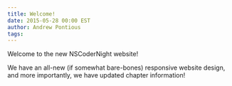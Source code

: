 ```yaml
---
title: Welcome!
date: 2015-05-28 00:00 EST
author: Andrew Pontious
tags:
---
```


Welcome to the new NSCoderNight website!

We have an all-new (if somewhat bare-bones) responsive website design, and more importantly, we have updated chapter information!
